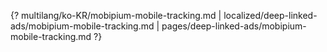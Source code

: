 {? multilang/ko-KR/mobipium-mobile-tracking.md | localized/deep-linked-ads/mobipium-mobile-tracking.md | pages/deep-linked-ads/mobipium-mobile-tracking.md ?}
